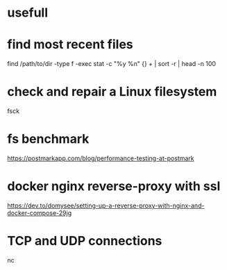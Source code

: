 # usefull
# find most recent files 
find /path/to/dir -type f -exec stat -c "%y %n" {} + | sort -r | head -n 100 

# check and repair a Linux filesystem

fsck

# fs benchmark
https://postmarkapp.com/blog/performance-testing-at-postmark

# docker nginx reverse-proxy with ssl
https://dev.to/domysee/setting-up-a-reverse-proxy-with-nginx-and-docker-compose-29jg

# TCP and UDP connections
nc
